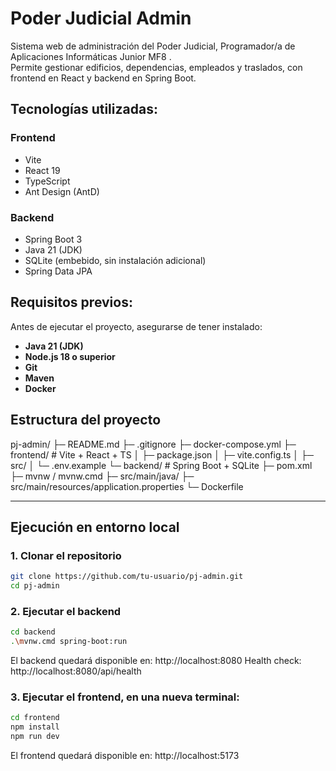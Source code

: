 # Poder Judicial Admin

Sistema web de administración del Poder Judicial, Programador/a de Aplicaciones Informáticas Junior MF8 .  
Permite gestionar edificios, dependencias, empleados y traslados, con frontend en React y backend en Spring Boot.

## Tecnologías utilizadas:

### Frontend
- Vite
- React 19
- TypeScript
- Ant Design (AntD)

### Backend
- Spring Boot 3
- Java 21 (JDK)
- SQLite (embebido, sin instalación adicional)
- Spring Data JPA

## Requisitos previos:

Antes de ejecutar el proyecto, asegurarse de tener instalado:

- **Java 21 (JDK)**
- **Node.js 18 o superior** 
- **Git**
- **Maven**
- **Docker**

## Estructura del proyecto

pj-admin/
├─ README.md
├─ .gitignore
├─ docker-compose.yml
├─ frontend/ # Vite + React + TS
│ ├─ package.json
│ ├─ vite.config.ts
│ ├─ src/
│ └─ .env.example
└─ backend/ # Spring Boot + SQLite
├─ pom.xml
├─ mvnw / mvnw.cmd
├─ src/main/java/
├─ src/main/resources/application.properties
└─ Dockerfile

---

## Ejecución en entorno local

### 1. Clonar el repositorio

```bash
git clone https://github.com/tu-usuario/pj-admin.git
cd pj-admin
```


### 2. Ejecutar el backend
```bash
cd backend
.\mvnw.cmd spring-boot:run
```

El backend quedará disponible en:
http://localhost:8080
Health check:
http://localhost:8080/api/health

### 3. Ejecutar el frontend, en una nueva terminal:
```bash
cd frontend
npm install
npm run dev
```

El frontend quedará disponible en:
http://localhost:5173
